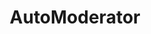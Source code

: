 ---
title: AutoModerator
crosslinks:
- ModSupport
- modhelp
- dirtykikpals
- Android
- Fitness
- subreddit
- subredditname
- toolbox
- bugs
- RequestABot
- captainmeta4bots
- todayilearned
- earwolf
- SkincareAddiction
- YOURSUBREDDITHERE
- ContestOfChampions
- cordless
- SUBREDDIT
- csshelp
- BestOfStreamingVideo
---